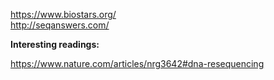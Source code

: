 https://www.biostars.org/ <br/>
http://seqanswers.com/<br/>

**Interesting readings:** <br/>

https://www.nature.com/articles/nrg3642#dna-resequencing <br/>




